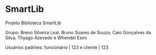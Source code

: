 # SmartLib
Projeto Biblioteca SmartLib

Grupo: Breno Silveira Leal, Bruno Soares de Souza, Caio Gonçalves da Silva, Thyago Azevedo e Whendel Esmi

Usuários padrões: funcionário | 123 e cliente | 123